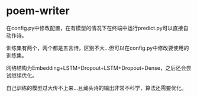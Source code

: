 # poem-writer
在config.py中修改配置，在有模型的情况下在终端中运行predict.py可以直接自动作诗。

训练集有两个，两个都是五言诗，区别不大...但可以在config.py中修改要使用的训练集。

网络结构为Embedding+LSTM+Dropout+LSTM+Dropout+Dense，之后还会尝试继续优化。

自己训练的模型过大传不上来...且藏头诗的输出非常不科学，算法还需要优化。
